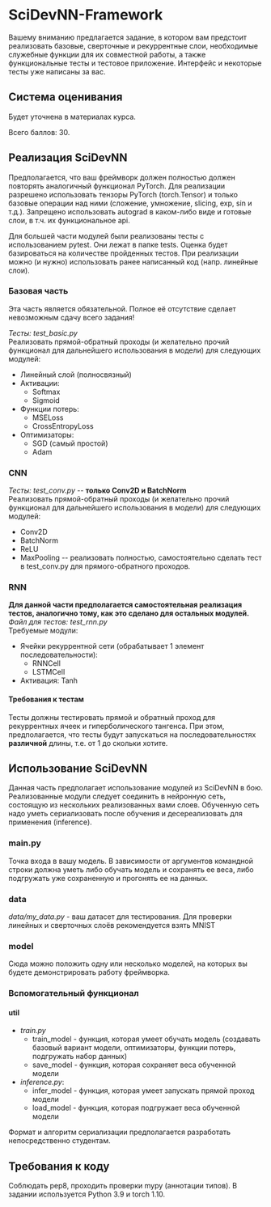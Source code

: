 # SciDevNN-Framework
Вашему вниманию предлагается задание, в котором вам предстоит реализовать базовые, сверточные и рекуррентные слои, необходимые служебные функции для их совместной работы, а также функциональные тесты и тестовое приложение. Интерфейс и некоторые тесты уже написаны за вас.

## Система оценивания
Будет уточнена в материалах курса. 

Всего баллов: 30.

## Реализация SciDevNN

Предполагается, что ваш фреймворк должен полностью должен повторять аналогичный функционал PyTorch.
Для реализации разрешено использовать тензоры PyTorch (torch.Tensor) и только базовые операции над ними (сложение, умножение, slicing, exp, sin и т.д.). Запрещено использовать autograd в каком-либо виде и готовые слои, в т.ч. их функциональное api. 

Для большей части модулей были реализованы тесты с использованием pytest. Они лежат в папке tests. Оценка будет базироваться на количестве пройденных тестов.
При реализации можно (и нужно) использовать ранее написанный код (напр. линейные слои).

### Базовая часть
Эта часть является обязательной. Полное её отсутствие сделает невозможным сдачу всего задания!

*Тесты: test_basic.py*   
Реализовать прямой-обратный проходы (и желательно прочий функционал для 
дальнейшего использования в модели) для следующих модулей:
* Линейный слой (полносвязный)
* Активации:
  * Softmax
  * Sigmoid
* Функции потерь:
  * MSELoss
  * CrossEntropyLoss
* Оптимизаторы:
  * SGD (самый простой)
  * Adam 
  
### CNN 

*Тесты: test_conv.py* -- **только Conv2D и BatchNorm**  
Реализовать прямой-обратный проходы (и желательно прочий функционал для 
дальнейшего использования в модели) для следующих модулей:
* Conv2D
* BatchNorm
* ReLU
* MaxPooling -- реализовать полностью, самостоятельно сделать тест в test_conv.py для прямого-обратного проходов.

### RNN

**Для данной части предполагается самостоятельная реализация тестов, аналогично
тому, как это сделано для остальных модулей.**    
*Файл для тестов: test_rnn.py*    
Требуемые модули:
* Ячейки рекуррентной сети (обрабатывает 1 элемент последовательности):
  * RNNCell
  * LSTMCell
* Активация: Tanh

#### Требования к тестам
Тесты должны тестировать прямой и обратный проход для рекуррентных ячеек и гиперболического тангенса. 
При этом, предполагается, что тесты будут запускаться на последовательностях **различной** длины,
т.е. от 1 до скольки хотите.

## Использование SciDevNN

Данная часть предполагает использование модулей из SciDevNN в бою. Реализованные модули следует соединить в нейронную сеть, состоящую из нескольких реализованных вами слоев. Обученную сеть надо уметь сериализовать после обучения и десереализовать для применения (inference).

### main.py
Точка входа в вашу модель. В зависимости от аргументов командной строки должна уметь либо обучать модель и сохранять ее веса, либо подгружать уже сохраненную и прогонять ее на данных.

### data

*data/my_data.py* - ваш датасет для тестирования. Для проверки линейных и сверточных слоёв рекомендуется взять MNIST

### model

Сюда можно положить одну или несколько моделей, на которых вы будете демонстрировать работу фреймворка.

### Вспомогательный функционал

#### util
* *train.py* 
  * train_model - функция, которая умеет обучать модель (создавать базовый вариант модели, 
  оптимизаторы, функции потерь, подгружать набор данных)
  * save_model - функция, которая сохраняет веса обученной модели 
* *inference.py*:
  * infer_model - функция, которая умеет запускать прямой проход модели
  * load_model - функция, которая подгружает веса обученной модели

Формат и алгоритм сериализации предполагается разработать непосредственно студентам.


## Требования к коду
Соблюдать pep8, проходить проверки mypy (аннотации типов). В задании используется Python 3.9 и torch 1.10.
